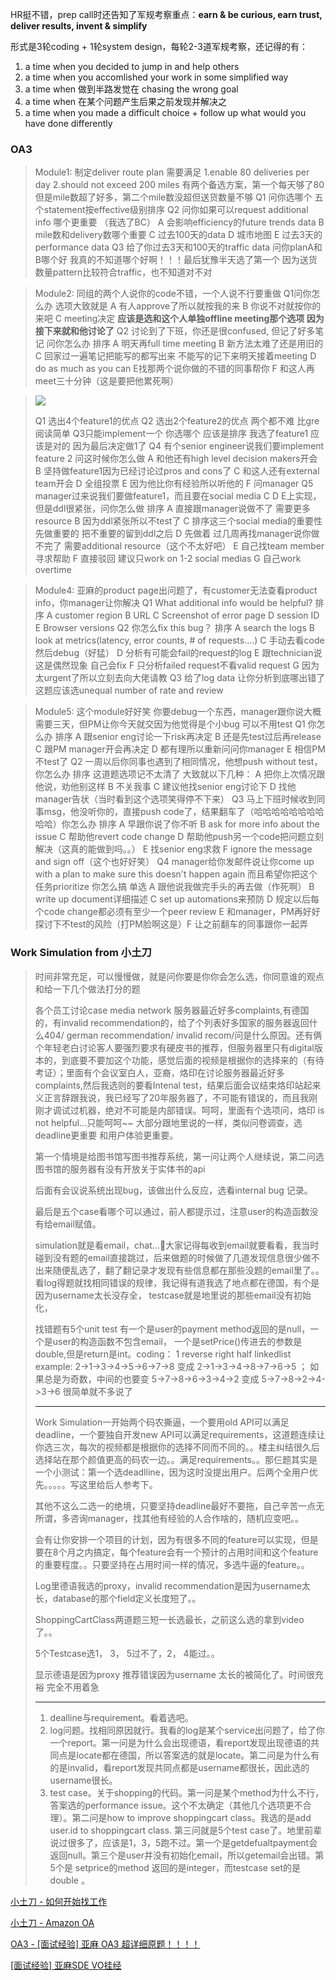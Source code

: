 HR挺不错，prep call时还告知了军规考察重点：**earn & be curious, earn trust, deliver results, invent & simplify**

形式是3轮coding + 1轮system design，每轮2-3道军规考察，还记得的有：
1) a time when you decided to jump in and help others
2) a time when you accomlished your work in some simplified way
3) a time when 做到半路发觉在 chasing the wrong goal
4) a time when 在某个问题产生后果之前发现并解决之
5) a time when you made a difficult choice + follow up what would you have done differently



### OA3

> Module1:
> 制定deliver route plan 需要满足 1.enable 80 deliveries per day 2.should not exceed 200 miles
> 有两个备选方案，第一个每天够了80但是mile数超了好多，第二个mile数没超但送货数量不够
> Q1 问你选哪个 五个statement按effective级别排序
> Q2 问你如果可以request additional info 哪个更重要 （我选了BC）
> A 会影响efficiency的future trends data B mile数和delivery数哪个重要 C 过去100天的data D 城市地图 E 过去3天的performance data
> Q3 给了你过去3天和100天的traffic data 问你planA和B哪个好
> 我真的不知道哪个好啊！！！最后犹豫半天选了第一个 因为送货数量pattern比较符合traffic，也不知道对不对 



> Module2:
> 同组的两个人说你的code不错，一个人说不行要重做
> Q1问你怎么办
> 选项大致就是 A 有人approve了所以就按我的来 B 你说不对就按你的来吧 C meeting决定
> **应该是选和这个人单独offline meeting那个选项 因为接下来就和他讨论了**
> Q2 讨论到了下班，你还是很confused, 但记了好多笔记 问你怎么办 排序
> A 明天再full time meeting B 新方法太难了还是用旧的 C 回家过一遍笔记把能写的都写出来 不能写的记下来明天接着meeting D do as much as you can E找那两个说你做的不错的同事帮你 F 和这人再meet三十分钟（这是要把他累死啊）



> ![](./companies/Amazon/images/Amazon_LP_3.jpg)
>
> Q1 选出4个feature1的优点
> Q2 选出2个feature2的优点
> 两个都不难 比gre阅读简单
> Q3只能implement一个 你选哪个 应该是排序 我选了feature1 应该是对的 因为最后决定做1了
> Q4 有个senior engineer说我们要implement feature 2 问这时候你怎么做
> A 和他还有high level decision makers开会 B 坚持做feature1因为已经讨论过pros and cons了 C 和这人还有external team开会 D 全组投票 E 因为他比你有经验所以听他的 F 问manager
> Q5 manager过来说我们要做feature1，而且要在social media C D E上实现，但是ddl很紧张，问你怎么做 排序
> A 直接跟manager说做不了 需要更多resource B 因为ddl紧张所以不test了 C 排序这三个social media的重要性 先做重要的 把不重要的留到ddl之后 D 先做着 过几周再找manager说你做不完了 需要additional resource（这个不太好吧） E 自己找team member寻求帮助 F 直接驳回 建议只work on 1-2 social medias G 自己work overtime



> Module4:
> 亚麻的product page出问题了，有customer无法查看product info，你manager让你解决
> Q1 What additional info would be helpful? 排序
> A customer region B URL C Screenshot of error page D session ID E Browser versions
> Q2 你怎么fix this bug？ 排序
> A search the logs B look at metrics(latency, error counts, # of requests....) C 手动去看code然后debug（好猛） D 分析有可能会fail的request的log E 跟technician说这是偶然现象 自己会fix F 只分析failed request不看valid request G 因为太urgent了所以立刻去向大佬请教
> Q3 给了log data 让你分析到底哪出错了
> 这题应该选unequal number of rate and review 



> Module5: 这个module好好笑
> 你要debug一个东西，manager跟你说大概需要三天，但PM让你今天就交因为他觉得是个小bug 可以不用test
> Q1 你怎么办 排序
> A 跟senior eng讨论一下risk再决定 B 还是先test过后再release C 跟PM manager开会再决定 D 都有理所以重新问问你manager E 相信PM 不test了
> Q2 一周以后你同事也遇到了相同情况，他想push without test，你怎么办 排序
> 这道题选项记不太清了 大致就以下几种： A 把你上次情况跟他说，劝他别这样 B 不关我事 C 建议他找senior eng讨论下 D 找他manager告状（当时看到这个选项笑得停不下来）
> Q3 马上下班时候收到同事msg，他没听你的，直接push code了，结果翻车了（哈哈哈哈哈哈哈哈哈哈）你怎么办 排序
> A 早跟你说了你不听 B ask for more info about the issue C 帮助他revert code change D 帮助他push另一个code把问题立刻解决（这真的能做到吗。。） E 找senior eng求救 F ignore the message and sign off（这个也好好笑）
> Q4 manager给你发邮件说让你come up with a plan to make sure this doesn't happen again 而且希望你把这个任务prioritize 你怎么搞 单选
> A 跟他说我做完手头的再去做（作死啊） B write up document详细描述 C set up automations来预防 D 规定以后每个code change都必须有至少一个peer review  E 和manager，PM再好好探讨下不test的风险（打PM脸啊这是）F 让之前翻车的同事跟你一起弄



### Work Simulation from 小土刀

> 时间非常充足，可以慢慢做，就是问你要是你你会怎么选，你同意谁的观点和给一下几个做法打分的题
>
> 各个员工讨论case media network 服务器最近好多complaints,有德国的，有invalid  recommendation的，给了个列表好多国家的服务器返回什么404/ german recommendation/ invalid  recom/问是什么原因。还有俩个年轻老白讨论客人要强烈要求有硬皮书的推荐，但服务器里只有digital版本的，到底要不要加这个功能，感觉后面的视频是根据你的选择来的（有待考证）；里面有个会议室白人，亚裔，烙印在讨论服务器最近好多complaints,然后我选则的要看Intenal  test，结果后面会议结束烙印站起来义正言辞跟我说，我已经写了20年服务器了，不可能有错误的，而且我刚刚才调试过机器，绝对不可能是内部错误。呵呵，里面有个选项问，烙印 is not helpful...只能呵呵~~ 大部分跟地里说的一样，类似问卷调查，选deadline更重要 和用户体验更重要。
>
> 第一个情境是给图书馆写图书推荐系统，第一问让两个人继续说，第二问选图书馆的服务器有没有开放关于实体书的api
>
> 后面有会议说系统出现bug，该做出什么反应，选看internal bug 记录。
>
> 最后是五个case看哪个可以通过，前人都提示过，注意user的构造函数没有给email赋值。
>
> simulation就是看email，chat...大家记得每收到email就要看看，我当时碰到没有题的email直接跳过，后来做题的时候做了几道发现信息很少做不出来随便乱选了，翻了翻记录才发现有些信息都在那些没题的email里了。。看log得题就找相同错误的规律，我记得有道我选了地点都在德国，有个是因为username太长没存全， testcase就是地里说的那些email没有初始化， 
>
> 找错题有5个unit test 有一个是user的payment method返回的是null，一个是user的构造函数不包含email， 一个是setPrice()传进去的参数是double,但是return是int。coding： 1 reverse right half  linkedlist example: 2->1->3->4->5->6->7->8  变成  2->1->3->4->8->7->6->5   ； 如果总是为奇数，中间的也要变  5->7->8->6->3->4->2 变成  5->7->8->2->4->3->6 很简单就不多说了
>
> ------
>
> Work Simulation一开始两个码农撕逼，一个要用old API可以满足deadline，一个要独自开发new  API可以满足requirements，这道题连续让你选三次，每次的视频都是根据你的选择不同而不同的。。楼主纠结很久后选择站在那个颜值更高的码农一边。。满足requirements。。那仨题其实是一个小测试：第一个选deadlline，因为这时没提出用户。后两个全用户优先。。。。。写这里给后人参考下。
>
> 其他不这么二选一的绝境，只要坚持deadline最好不要拖，自己辛苦一点无所谓，多咨询manager，找其他有经验的人合作啥的，随机应变吧。。
>
> 会有让你安排一个项目的计划，因为有很多不同的feature可以实现，但是要在8个月之内搞定，每个feature会有一个预计的占用时间和这个feature的重要程度。。只要坚持在占用时间一样的情况，多选牛逼的feature。。
>
> Log里德语我选的proxy，invalid recommendation是因为username太长，database的那个field定义长度短了。。
>
> ShoppingCartClass两道题三短一长选最长，之前这么选的拿到video了。。
>
> 5个Testcase选1， 3， 5过不了，2， 4能过。。
>
> 显示德语是因为proxy 推荐错误因为username 太长的被简化了。时间很充裕 完全不用着急
>
> ------
>
> 1. dealline与requirement。看着选吧。
> 2. log问题。找相同原因就行。我看的log是某个service出问题了，给了你一个report。第一问是为什么会出现德语，看report发现出现德语的共同点是locate都在德国，所以答案选的就是locate。第二问是为什么有的是invalid，看report发现共同点都是username都很长，因此选的username很长。
> 3. test case。关于shopping的代码。第一问是某个method为什么不行，答案选的performance  issue。这个不太确定（其他几个选项更不合理）。第二问是how to improve shoppingcart class。我选的是add  user.id to shoppingcart class. 第三问就是5个test  case了。地里前辈说过很多了，应该是1，3，5跑不过。第一个是getdefualtpayment会返回null。第三个是user并没有初始化email，所以getemail会出错。第5个是 setprice的method 返回的是integer，而testcase set的是double 。



[小土刀 - 如何开始找工作](https://wdxtub.com/interview/14520609088903.html)

[小土刀 - Amazon OA](https://wdxtub.com/interview/14520850399861.html)

[OA3 - [面试经验] 亚麻 OA3 超详细原题！！！！  ](https://www.1point3acres.com/bbs/thread-562078-1-1.html)

[[面试经验] 亚麻SDE VO挂经 ](https://www.1point3acres.com/bbs/forum.php?mod=viewthread&tid=708043&extra=page%3D1%26filter%3Dsortid%26sortid%3D311%26searchoption%5B3086%5D%5Bvalue%5D%3D11%26searchoption%5B3086%5D%5Btype%5D%3Dradio%26searchoption%5B3087%5D%5Bvalue%5D%3D1%26searchoption%5B3087%5D%5Btype%5D%3Dradio%26searchoption%5B3088%5D%5Bvalue%5D%3D1%26searchoption%5B3088%5D%5Btype%5D%3Dradio%26searchoption%5B3092%5D%5Bvalue%5D%3D1%26searchoption%5B3092%5D%5Btype%5D%3Dradio%26searchoption%5B3046%5D%5Bvalue%5D%3D5%26searchoption%5B3046%5D%5Btype%5D%3Dradio%26sortid%3D311%26orderby%3Ddateline)

